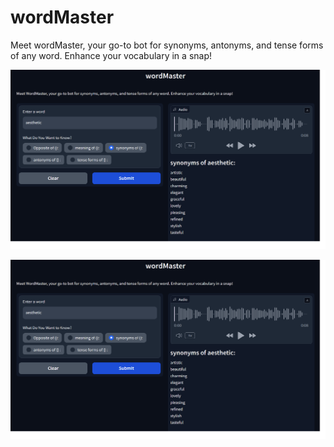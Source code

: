 # wordMaster
Meet wordMaster, your go-to bot for synonyms, antonyms, and tense forms of any word. Enhance your vocabulary in a snap!

![Screenshot](/assets/image1.png?raw=true "wordMaster")

![Screenshot](/assets/image2.png?raw=true "wordMaster")
